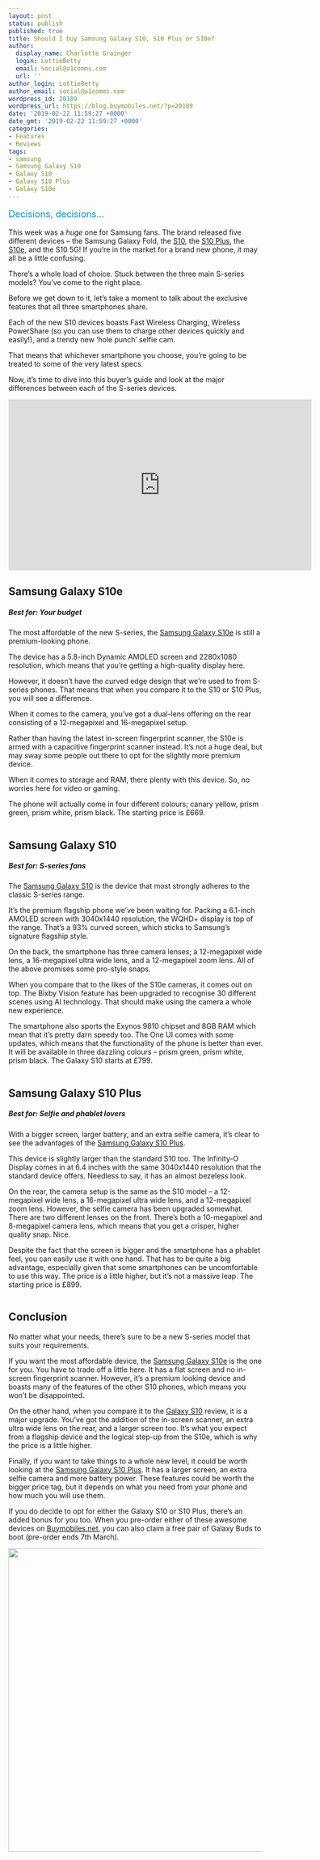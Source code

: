 ```yaml
---
layout: post
status: publish
published: true
title: Should I buy Samsung Galaxy S10, S10 Plus or S10e?
author:
  display_name: Charlotte Grainger
  login: LottieBetty
  email: social@a1comms.com
  url: ''
author_login: LottieBetty
author_email: social@a1comms.com
wordpress_id: 20189
wordpress_url: https://blog.buymobiles.net/?p=20189
date: '2019-02-22 11:59:27 +0000'
date_gmt: '2019-02-22 11:59:27 +0000'
categories:
- Features
- Reviews
tags:
- samsung
- Samsung Galaxy S10
- Galaxy S10
- Galaxy S10 Plus
- Galaxy S10e
---
```

<p><span class="postStandFirst" style="color: #0896d5; line-height: 26px; font-size: 18px;">Decisions, decisions&hellip;</span></p>
<p>This week was a <em>huge </em>one for Samsung fans. The brand released five different devices &ndash;&nbsp;the Samsung Galaxy Fold, the <a href="https://www.buymobiles.net/samsung/galaxy-s10-128gb-black?adnetwork=fcbk&amp;utm_source=blog&amp;utm_medium=blog-article&amp;utm_campaign=which-samsung-should-i-buy" target="_blank" rel="noopener noreferrer">S10</a>, the <a href="https://www.buymobiles.net/samsung/galaxy-s10-plus-128gb-black?adnetwork=fcbk&amp;utm_source=blog&amp;utm_medium=blog-article&amp;utm_campaign=which-samsung-should-i-buy" target="_blank" rel="noopener noreferrer">S10 Plus</a>, the <a href="https://www.buymobiles.net/samsung/galaxy-s10e-black?adnetwork=fcbk&amp;utm_source=blog&amp;utm_medium=blog-article&amp;utm_campaign=which-samsung-should-i-buy" target="_blank" rel="noopener noreferrer">S10e</a>, and the S10 5G! If you&rsquo;re in the market for a brand new phone, it may all be a little confusing.</p>
<p>There&rsquo;s a whole load of choice. Stuck between the three main S-series models? You&rsquo;ve come to the right place.</p>
<p>Before we get down to it, let&rsquo;s take a moment to talk about the exclusive features that all three smartphones share.</p>
<p>Each of the new S10 devices boasts Fast Wireless Charging, Wireless PowerShare (so you can use them to charge other devices quickly and easily!), and a trendy new &lsquo;hole punch&rsquo; selfie cam.</p>
<p>That means that whichever smartphone you choose, you&rsquo;re going to be treated to some of the very latest specs.</p>
<p>Now, it&rsquo;s time to dive into this buyer&rsquo;s guide and look at the major differences between each of the S-series devices.</p>
<p><iframe src="https://www.youtube.com/embed/ZCfgkIyD9g0" width="600" height="338" frameborder="0" allowfullscreen="allowfullscreen"><span data-mce-type="bookmark" style="display: inline-block; width: 0px; overflow: hidden; line-height: 0;" class="mce_SELRES_start">﻿</span></iframe></p>
<h2>Samsung Galaxy S10e</h2>
<h5>Best for: Your budget</h5>
<p>The most affordable of the new S-series, the <a href="https://www.buymobiles.net/samsung/galaxy-s10e-black?adnetwork=fcbk&amp;utm_source=blog&amp;utm_medium=blog-article&amp;utm_campaign=which-samsung-should-i-buy" target="_blank" rel="noopener noreferrer">Samsung Galaxy S10e</a> is still a premium-looking phone.</p>
<p>The device has a 5.8-inch Dynamic AMOLED screen and 2280x1080 resolution, which means that you&rsquo;re getting a high-quality display here.</p>
<p>However, it doesn&rsquo;t have the curved edge design that we&rsquo;re used to from S-series phones. That means that when you compare it to the S10 or S10 Plus, you will see a difference.</p>
<p>When it comes to the camera, you&rsquo;ve got a dual-lens offering on the rear consisting of a 12-megapixel and 16-megapixel setup.</p>
<p>Rather than having the latest in-screen fingerprint scanner, the S10e is armed with a capacitive fingerprint scanner instead. It&rsquo;s not a huge deal, but may sway some people out there to opt for the slightly more premium device.</p>
<p>When it comes to storage and RAM, there plenty with this device. So, no worries here for video or gaming.</p>
<p>The phone will actually come in four different colours; canary yellow, prism green, prism white, prism black. The starting price is &pound;669.</p>
<p><img class="aligncenter size-full wp-image-20205" src="https://lh3.googleusercontent.com/TB30H7RqobJ6IQmRnTpPp-wHMLvJY0dvFO0wY29PztIhTlyqx2nKSsTpHR2_yG4S-c7NAHXvB4y_Ql4rGLlxALjhVQ=s0" alt=""></p>
<h2>Samsung Galaxy S10</h2>
<h5>Best for: S-series fans</h5>
<p>The <a href="https://www.buymobiles.net/samsung/galaxy-s10-128gb-black?adnetwork=fcbk&amp;utm_source=blog&amp;utm_medium=blog-article&amp;utm_campaign=which-samsung-should-i-buy" target="_blank" rel="noopener noreferrer">Samsung Galaxy S10</a> is the device that most strongly adheres to the classic S-series range.</p>
<p>It&rsquo;s the premium flagship phone we&rsquo;ve been waiting for. Packing a 6.1-inch AMOLED screen with 3040x1440 resolution, the WQHD+ display is top of the range. That&rsquo;s a 93% curved screen, which sticks to Samsung&rsquo;s signature flagship style.</p>
<p>On the back, the smartphone has three camera lenses; a 12-megapixel wide lens, a 16-megapixel ultra wide lens, and a 12-megapixel zoom lens. All of the above promises some pro-style snaps.</p>
<p>When you compare that to the likes of the S10e cameras, it comes out on top. The Bixby Vision feature has been upgraded to recognise 30 different scenes using AI technology. That should make using the camera a whole new experience.</p>
<p>The smartphone also sports the Exynos 9810 chipset and 8GB RAM which mean that it&rsquo;s pretty darn speedy too. The One UI comes with some updates, which means that the functionality of the phone is better than ever. It will be available in three dazzling colours &ndash; prism green, prism white, prism black. The Galaxy S10 starts at &pound;799.</p>
<p><img class="aligncenter size-full wp-image-20204" src="https://lh3.googleusercontent.com/TsMCoq1NXlPLyRLaynXpv01johg7zt_fxy85q0VsC4WcejS-VhiJnfHqNunl7kwBBeShRZvSuiiarX5w-GBv4XCW=s0" alt=""></p>
<h2>Samsung Galaxy S10 Plus</h2>
<h5>Best for: Selfie and phablet lovers</h5>
<p>With a bigger screen, larger battery, and an extra selfie camera, it&rsquo;s clear to see the advantages of the <a href="https://www.buymobiles.net/samsung/galaxy-s10-plus-128gb-black?adnetwork=fcbk&amp;utm_source=blog&amp;utm_medium=blog-article&amp;utm_campaign=which-samsung-should-i-buy" target="_blank" rel="noopener noreferrer">Samsung Galaxy S10 Plus</a>.</p>
<p>This device is slightly larger than the standard S10 too. The Infinity-O Display comes in at 6.4 inches with the same 3040x1440 resolution that the standard device offers. Needless to say, it has an almost bezeless look.</p>
<p>On the rear, the camera setup is the same as the S10 model &ndash;&nbsp;a 12-megapixel wide lens, a 16-megapixel ultra wide lens, and a 12-megapixel zoom lens. However, the selfie camera has been upgraded somewhat. There are two different lenses on the front. There&rsquo;s both a 10-megapixel and 8-megapixel camera lens, which means that you get a crisper, higher quality snap. Nice.</p>
<p>Despite the fact that the screen is bigger and the smartphone has a phablet feel, you can easily use it with one hand. That has to be quite a big advantage, especially given that some smartphones can be uncomfortable to use this way. The price is a little higher, but it&rsquo;s not a massive leap. The starting price is &pound;899.</p>
<p><img class="aligncenter size-full wp-image-20206" src="https://lh3.googleusercontent.com/cjDP-yv2oHePtRIgaduYtdNOPkXhYZyMZTNAYUzJ6AMZ8Td0me4I5mREH24M-fwof7E91WT-K-UTDBdZryFEvZCgsg=s0" alt=""></p>
<h2>Conclusion</h2>
<p>No matter what your needs, there&rsquo;s sure to be a new S-series model that suits your requirements.</p>
<p>If you want the most affordable device, the <a href="https://www.buymobiles.net/samsung/galaxy-s10e-black?adnetwork=fcbk&amp;utm_source=blog&amp;utm_medium=blog-article&amp;utm_campaign=which-samsung-should-i-buy" target="_blank" rel="noopener noreferrer">Samsung Galaxy S10e</a> is the one for you. You have to trade off a little here. It has a flat screen and no in-screen fingerprint scanner. However, it&rsquo;s a premium looking device and boasts many of the features of the other S10 phones, which means you won&rsquo;t be disappointed.</p>
<p>On the other hand, when you compare it to the <a href="https://www.buymobiles.net/samsung/galaxy-s10-128gb-black?adnetwork=fcbk&amp;utm_source=blog&amp;utm_medium=blog-article&amp;utm_campaign=which-samsung-should-i-buy" target="_blank" rel="noopener noreferrer">Galaxy S10</a> review, it is a major upgrade. You&rsquo;ve got the addition of the in-screen scanner, an extra ultra wide lens on the rear, and a larger screen too. It&rsquo;s what you expect from a flagship device and the logical step-up from the S10e, which is why the price is a little higher.</p>
<p>Finally, if you want to take things to a whole new level, it could be worth looking at the <a href="https://www.buymobiles.net/samsung/galaxy-s10-plus-128gb-black?adnetwork=fcbk&amp;utm_source=blog&amp;utm_medium=blog-article&amp;utm_campaign=which-samsung-should-i-buy" target="_blank" rel="noopener noreferrer">Samsung Galaxy S10 Plus</a>. It has a larger screen, an extra selfie camera and more battery power. These features could be worth the bigger price tag, but it depends on what you need from your phone and how much you will use them.</p>
<p>If you do decide to opt for either the Galaxy S10 or S10 Plus, there&rsquo;s an added bonus for you too. When you pre-order either of these awesome devices on <a href="https://www.buymobiles.net?adnetwork=fcbk&amp;utm_source=blog&amp;utm_medium=blog-article&amp;utm_campaign=which-samsung-should-i-buy" target="_blank" rel="noopener noreferrer">Buymobiles.net</a>, you can also claim a free pair of Galaxy Buds to boot (pre-order ends 7th March).</p>
<p><a href="https://www.buymobiles.net/samsung/galaxy-s10-128gb-black?adnetwork=fcbk&amp;utm_source=blog&amp;utm_medium=blog-article&amp;utm_campaign=which-samsung-should-i-buy" target="_blank" rel="noopener noreferrer"><img class="aligncenter wp-image-20159 size-full" src="https://a1comms-blog-buymobiles.storage.googleapis.com/bm-blog-advert-samsung-galaxy-s10.jpg" alt="" width="600" height="600"></a></p>

